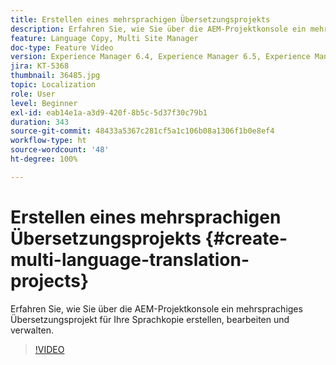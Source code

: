 ```yaml
---
title: Erstellen eines mehrsprachigen Übersetzungsprojekts
description: Erfahren Sie, wie Sie über die AEM-Projektkonsole ein mehrsprachiges Übersetzungsprojekt für Ihre Sprachkopie erstellen, bearbeiten und verwalten.
feature: Language Copy, Multi Site Manager
doc-type: Feature Video
version: Experience Manager 6.4, Experience Manager 6.5, Experience Manager as a Cloud Service
jira: KT-5368
thumbnail: 36485.jpg
topic: Localization
role: User
level: Beginner
exl-id: eab14e1a-a3d9-420f-8b5c-5d37f30c79b1
duration: 343
source-git-commit: 48433a5367c281cf5a1c106b08a1306f1b0e8ef4
workflow-type: ht
source-wordcount: '48'
ht-degree: 100%

---
```


# Erstellen eines mehrsprachigen Übersetzungsprojekts {#create-multi-language-translation-projects}

Erfahren Sie, wie Sie über die AEM-Projektkonsole ein mehrsprachiges Übersetzungsprojekt für Ihre Sprachkopie erstellen, bearbeiten und verwalten.

>[!VIDEO](https://video.tv.adobe.com/v/36485?quality=12&learn=on)
